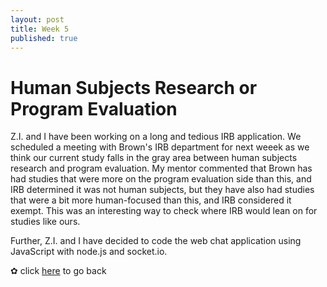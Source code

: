 ```yaml
---
layout: post
title: Week 5
published: true
---
```


# Human Subjects Research or Program Evaluation 

Z.I. and I have been working on a long and tedious IRB application. We scheduled a meeting with Brown's IRB department for next weeek as we think our current study falls in the gray area between human subjects research and program evaluation. My mentor commented that Brown has had studies that were more on the program evaluation side than this, and IRB determined it was not human subjects, but they have also had studies that were a bit more human-focused than this, and IRB considered it exempt. This was an interesting way to check where IRB would lean on for studies like ours. 

Further, Z.I. and I have decided to code the web chat application using JavaScript with node.js and socket.io. 

✿ click [here](https://momentine.github.io/) to go back
